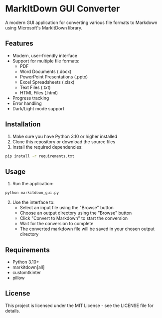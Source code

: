 # MarkItDown GUI Converter

A modern GUI application for converting various file formats to Markdown using Microsoft's MarkItDown library.

## Features

- Modern, user-friendly interface
- Support for multiple file formats:
  - PDF
  - Word Documents (.docx)
  - PowerPoint Presentations (.pptx)
  - Excel Spreadsheets (.xlsx)
  - Text Files (.txt)
  - HTML Files (.html)
- Progress tracking
- Error handling
- Dark/Light mode support

## Installation

1. Make sure you have Python 3.10 or higher installed
2. Clone this repository or download the source files
3. Install the required dependencies:

```bash
pip install -r requirements.txt
```

## Usage

1. Run the application:

```bash
python markitdown_gui.py
```

2. Use the interface to:
   - Select an input file using the "Browse" button
   - Choose an output directory using the "Browse" button
   - Click "Convert to Markdown" to start the conversion
   - Wait for the conversion to complete
   - The converted markdown file will be saved in your chosen output directory

## Requirements

- Python 3.10+
- markitdown[all]
- customtkinter
- pillow

## License

This project is licensed under the MIT License - see the LICENSE file for details. 
